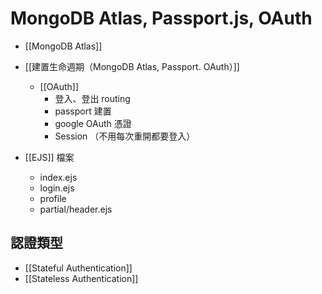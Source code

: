 # MongoDB Atlas, Passport.js, OAuth
- [[MongoDB Atlas]]
- [[建置生命週期（MongoDB Atlas, Passport. OAuth）]]
	- [[OAuth]]
		- 登入、登出 routing
		- passport 建置
		- google OAuth 憑證
		- Session （不用每次重開都要登入）






- [[EJS]] 檔案
	- index.ejs
	- login.ejs
	- profile
	- partial/header.ejs

## 認證類型
- [[Stateful Authentication]]
- [[Stateless Authentication]]
